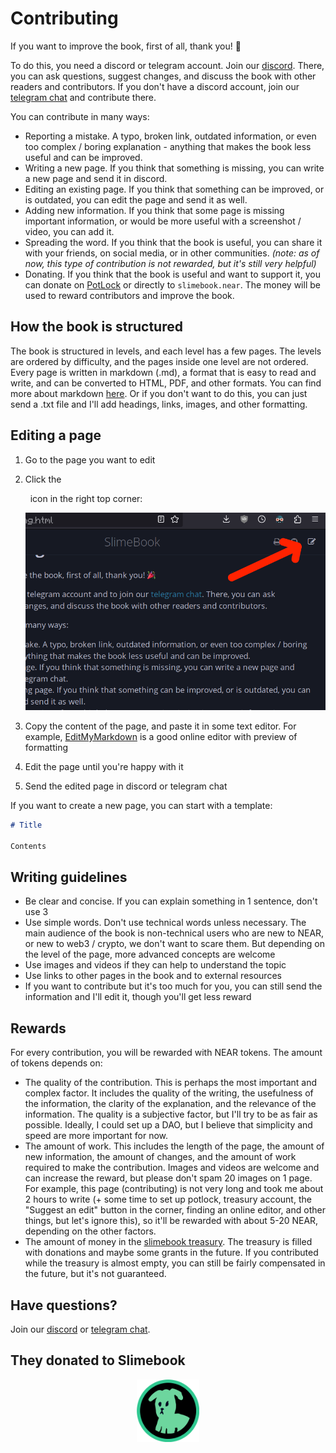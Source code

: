 # Contributing

If you want to improve the book, first of all, thank you! 🎉

To do this, you need a discord or telegram account. Join our [discord](https://discord.gg/VZn9WU9Kpy).
There, you can ask questions, suggest changes, and discuss the book with other readers and
contributors. If you don't have a discord account, join our [telegram chat](https://t.me/slimepowerchat)
and contribute there.

You can contribute in many ways:

- Reporting a mistake. A typo, broken link, outdated information, or even too complex / boring
  explanation - anything that makes the book less useful and can be improved.
- Writing a new page. If you think that something is missing, you can write a new page and send
  it in discord.
- Editing an existing page. If you think that something can be improved, or is outdated,
  you can edit the page and send it as well.
- Adding new information. If you think that some page is missing important information,
  or would be more useful with a screenshot / video, you can add it.
- Spreading the word. If you think that the book is useful, you can share it with your friends,
  on social media, or in other communities. *(note: as of now, this type of contribution is not
  rewarded, but it's still very helpful)*
- Donating. If you think that the book is useful and want to support it, you can donate
  on [PotLock](https://app.potlock.org/?tab=project&projectId=slimebook.near) or directly
  to `slimebook.near`. The money will be used to reward contributors and improve the book.

## How the book is structured

The book is structured in levels, and each level has a few pages. The levels are ordered by
difficulty, and the pages inside one level are not ordered. Every page is written in
markdown (.md), a format that is easy to read and write, and can be converted to HTML, PDF, and
other formats. You can find more about markdown [here](https://rust-lang.github.io/mdBook/format/markdown.html).
Or if you don't want to do this, you can just send a .txt file and I'll add headings, links,
images, and other formatting.

## Editing a page

1. Go to the page you want to edit
2. Click the &nbsp; <div class="fa fa-edit"></div> &nbsp; icon in the right top corner:
   
   !["Suggest an edit" button](suggest-an-edit.png)
3. Copy the content of the page, and paste it in some text editor. For
   example, [EditMyMarkdown](https://editmymarkdown.com)
   is a good online editor with preview of formatting
4. Edit the page until you're happy with it
5. Send the edited page in discord or telegram chat

If you want to create a new page, you can start with a template:

```markdown
# Title

Contents
```

## Writing guidelines

- Be clear and concise. If you can explain something in 1 sentence, don't use 3
- Use simple words. Don't use technical words unless necessary. The main audience of the
  book is non-technical users who are new to NEAR, or new to web3 / crypto, we don't
  want to scare them. But depending on the level of the page, more advanced concepts are
  welcome
- Use images and videos if they can help to understand the topic
- Use links to other pages in the book and to external resources
- If you want to contribute but it's too much for you, you can still send the
  information and I'll edit it, though you'll get less reward

## Rewards

For every contribution, you will be rewarded with NEAR tokens. The amount of tokens
depends on:

- The quality of the contribution. This is perhaps the most important and complex
  factor. It includes the quality of the writing, the usefulness of the information,
  the clarity of the explanation, and the relevance of the information. The quality is
  a subjective factor, but I'll try to be as fair as possible. Ideally, I could set up
  a DAO, but I believe that simplicity and speed are more important for now.
- The amount of work. This includes the length of the page, the amount of new information,
  the amount of changes, and the amount of work required to make the contribution. Images
  and videos are welcome and can increase the reward, but please don't spam 20 images on 1
  page. For example, this page (contributing) is not very long and took me about 2 hours
  to write (+ some time to set up potlock, treasury account, the "Suggest an edit"
  button in the corner, finding an online editor, and other things, but let's ignore this),
  so it'll be rewarded with about 5-20 NEAR, depending on the other factors.
- The amount of money in the [slimebook treasury](https://nearblock.io/account/slimebook.near).
  The treasury is filled with donations and maybe some grants in the future. If you contributed
  while the treasury is almost empty, you can still be fairly compensated in the future, but
  it's not guaranteed.

## Have questions?

Join our [discord](https://discord.gg/VZn9WU9Kpy) or [telegram chat](https://t.me/slimepowerchat).

## They donated to Slimebook

<div style="text-align: center">
  <a target="_blank" href="https://shitzuapes.xyz/"><img src="./shitzu.svg" alt="Shitzu" width="100px" height="100px" /></a>
</div>
